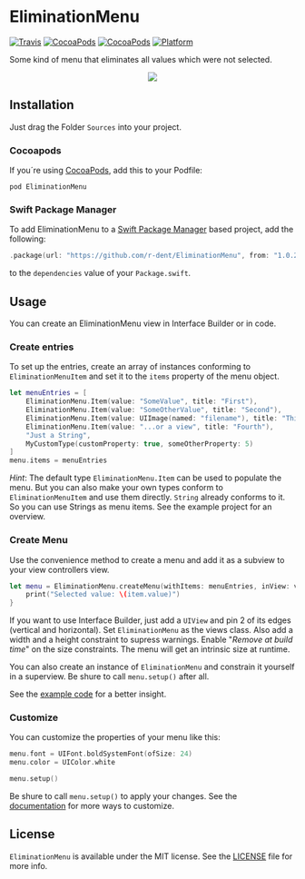 # EliminationMenu
[![Travis](https://img.shields.io/travis/r-dent/EliminationMenu.svg)](https://travis-ci.org/r-dent/EliminationMenu)
[![CocoaPods](https://img.shields.io/cocoapods/v/EliminationMenu.svg)](http://cocoadocs.org/docsets/EliminationMenu)
[![CocoaPods](https://img.shields.io/cocoapods/l/EliminationMenu.svg)](LICENSE)
[![Platform](https://img.shields.io/cocoapods/p/EliminationMenu.svg)](http://cocoadocs.org/docsets/EliminationMenu)

Some kind of menu that eliminates all values which were not selected.

<p align="center" >
    <img src="https://raw.githubusercontent.com/r-dent/EliminationMenu/master/Resources/EliminationMenu.gif" />
</p>

## Installation

Just drag the Folder `Sources` into your project.

### Cocoapods

If you´re using [CocoaPods](https://cocoapods.org), add this to your Podfile: 

	pod EliminationMenu

### Swift Package Manager

To add EliminationMenu to a [Swift Package Manager](https://swift.org/package-manager/) based project, add the following:

```swift
.package(url: "https://github.com/r-dent/EliminationMenu", from: "1.0.2")
```

to the `dependencies` value of your `Package.swift`.

	
## Usage

You can create an EliminationMenu view in Interface Builder or in code.
            
### Create entries
    
To set up the entries, create an array of instances conforming to `EliminationMenuItem` and set it to the `items` property of the menu object.

```swift
let menuEntries = [
    EliminationMenu.Item(value: "SomeValue", title: "First"),
    EliminationMenu.Item(value: "SomeOtherValue", title: "Second"),
    EliminationMenu.Item(value: UIImage(named: "filename"), title: "Third"), // You can use values of any kind.
    EliminationMenu.Item(value: "...or a view", title: "Fourth"),
    "Just a String",
    MyCustomType(customProperty: true, someOtherProperty: 5)
]
menu.items = menuEntries
```

*Hint*: The default type `EliminationMenu.Item` can be used to populate the menu. But you can also make your own types conform to `EliminationMenuItem` and use them directly.
`String` already conforms to it. So you can use Strings as menu items. See the example project for an overview.
    
### Create Menu

Use the convenience method to create a menu and add it as a subview to your view controllers view.

```swift
let menu = EliminationMenu.createMenu(withItems: menuEntries, inView: view, aligned: .topRight, margin: CGPoint(x: 0, y: 20)) { (item) in
	print("Selected value: \(item.value)")
}
```

If you want to use Interface Builder, just add a `UIView` and pin 2 of its edges (vertical and horizontal). Set `EliminationMenu` as the views class. Also add a width and a height constraint to supress warnings. Enable "_Remove at build time_" on the size constraints. The menu will get an intrinsic size at runtime.

You can also create an instance of `EliminationMenu` and constrain it yourself in a superview. Be shure to call `menu.setup()` after all.

See the [example code](EliminationMenu/ViewController.swift) for a better insight.
    
### Customize

You can customize the properties of your menu like this:

```swift
menu.font = UIFont.boldSystemFont(ofSize: 24)
menu.color = UIColor.white

menu.setup()
```
    
Be shure to call `menu.setup()` to apply your changes. See the [documentation](http://cocoadocs.org/docsets/EliminationMenu) for more ways to customize.

## License

`EliminationMenu` is available under the MIT license. See the [LICENSE](LICENSE) file for more info.